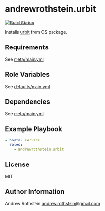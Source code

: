 andrewrothstein.urbit
=========
[![Build Status](https://travis-ci.org/andrewrothstein/ansible-urbit.svg?branch=master)](https://travis-ci.org/andrewrothstein/ansible-urbit)

Installs [urbit](https://urbit.org) from OS package.

Requirements
------------

See [meta/main.yml](meta/main.yml)

Role Variables
--------------

See [defaults/main.yml](defaults/main.yml)

Dependencies
------------

See [meta/main.yml](meta/main.yml)

Example Playbook
----------------

```yml
- hosts: servers
  roles:
    - andrewrothstein.urbit
```

License
-------

MIT

Author Information
------------------

Andrew Rothstein <andrew.rothstein@gmail.com>
